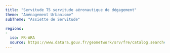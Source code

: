 ```yaml
---
title: "Servitude T5 servitude aéronautique de dégagement"
theme: "Aménagement Urbanisme"
subTheme: "Assiette de Servitude"

regions:
-
  iso: FR-ARA
  source: https://www.datara.gouv.fr/geonetwork/srv/fre/catalog.search#/search?resultType=details&sortBy=relevance&from=1&to=20&fast=index&_content_type=json&any=Servitude%20T5%20servitude%20a%C3%A9ronautique%20de%20d%C3%A9gagement
---
```

